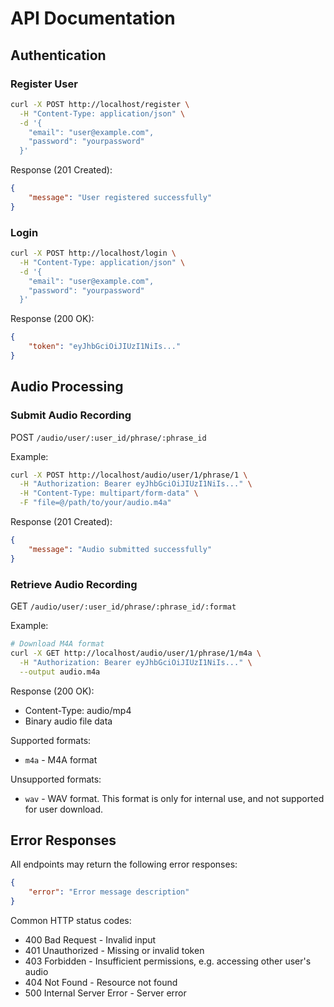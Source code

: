 # API Documentation

## Authentication

### Register User
```bash
curl -X POST http://localhost/register \
  -H "Content-Type: application/json" \
  -d '{
    "email": "user@example.com",
    "password": "yourpassword"
  }'
```

Response (201 Created):
```json
{
    "message": "User registered successfully"
}
```

### Login
```bash
curl -X POST http://localhost/login \
  -H "Content-Type: application/json" \
  -d '{
    "email": "user@example.com",
    "password": "yourpassword"
  }'
```

Response (200 OK):
```json
{
    "token": "eyJhbGciOiJIUzI1NiIs..."
}
```

## Audio Processing

### Submit Audio Recording
POST `/audio/user/:user_id/phrase/:phrase_id`

Example:
```bash
curl -X POST http://localhost/audio/user/1/phrase/1 \
  -H "Authorization: Bearer eyJhbGciOiJIUzI1NiIs..." \
  -H "Content-Type: multipart/form-data" \
  -F "file=@/path/to/your/audio.m4a"
```

Response (201 Created):
```json
{
    "message": "Audio submitted successfully"
}
```

### Retrieve Audio Recording
GET `/audio/user/:user_id/phrase/:phrase_id/:format`

Example:

```bash
# Download M4A format
curl -X GET http://localhost/audio/user/1/phrase/1/m4a \
  -H "Authorization: Bearer eyJhbGciOiJIUzI1NiIs..." \
  --output audio.m4a
```

Response (200 OK):
- Content-Type: audio/mp4
- Binary audio file data

Supported formats:
- `m4a` - M4A format

Unsupported formats:
- `wav` - WAV format. This format is only for internal use, and not supported for user download.

## Error Responses

All endpoints may return the following error responses:

```json
{
    "error": "Error message description"
}
```

Common HTTP status codes:
- 400 Bad Request - Invalid input
- 401 Unauthorized - Missing or invalid token
- 403 Forbidden - Insufficient permissions, e.g. accessing other user's audio
- 404 Not Found - Resource not found
- 500 Internal Server Error - Server error 